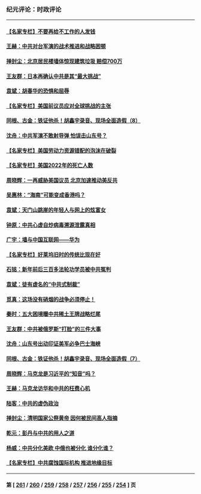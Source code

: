 ### 纪元评论：时政评论
---
#### [【名家专栏】不要再给不工作的人发钱](../../pages/nsc1025/n13971306.md) 
#### [王赫：中共对台军演的战术推进和战略困顿](../../pages/nsc1025/n13970807.md) 
#### [掸封尘：北京居民楼墙体惊现建筑垃圾 赔偿700万](../../pages/nsc1025/n13970892.md) 
#### [王友群：日本再确认中共是其“最大挑战”](../../pages/nsc1025/n13970733.md) 
#### [袁斌：胡春华的恐惧和屈辱](../../pages/nsc1025/n13970722.md) 
#### [【名家专栏】美国前议员应对全球挑战的主张](../../pages/nsc1025/n13969749.md) 
#### [同根、古金：铁证他杀！胡鑫宇录音、现场全面造假（8）](../../pages/nsc1025/n13969685.md) 
#### [沈舟：中共军演不敢射导弹 怕误击山东号？](../../pages/nsc1025/n13970141.md) 
#### [【名家专栏】美国劳动力资源错配的泡沫在破裂](../../pages/nsc1025/n13968288.md) 
#### [【名家专栏】美国2022年的死亡人数](../../pages/nsc1025/n13969733.md) 
#### [周晓辉：一再威胁美国议员 北京加速推动美反共](../../pages/nsc1025/n13969729.md) 
#### [吴惠林：“海南”可能变成香港吗？](../../pages/nsc1025/n13969732.md) 
#### [袁斌：天门山跳崖的年轻人与网上的炫富女](../../pages/nsc1025/n13969668.md) 
#### [钟原：中共心虚自炒病毒溯源泄露真相](../../pages/nsc1025/n13969320.md) 
#### [广宇：墙与中国互联网——华为](../../pages/nsc1025/n13969142.md) 
#### [【名家专栏】好莱坞旧时的传统比现在好](../../pages/nsc1025/n13960340.md) 
#### [石铭：新年前后三百多法轮功学员被中共冤判](../../pages/nsc1025/n13968963.md) 
#### [袁斌：徒有虚名的“中共式制裁”](../../pages/nsc1025/n13968957.md) 
#### [觅真：这场没有硝烟的战争必须停止！](../../pages/nsc1025/n13968940.md) 
#### [秦时：五大困境曝中共稀土王牌战略烂尾](../../pages/nsc1025/n13968460.md) 
#### [王友群：中共被俄罗斯“打脸”的三件大事](../../pages/nsc1025/n13968416.md) 
#### [沈舟：山东号出动印证美军必争巴士海峡](../../pages/nsc1025/n13968378.md) 
#### [同根、古金：铁证他杀！胡鑫宇录音、现场全面造假（7）](../../pages/nsc1025/n13968371.md) 
#### [周晓辉：马克龙是习近平的“知音”吗？](../../pages/nsc1025/n13968399.md) 
#### [王赫：马克龙访华和中共的枉费心机](../../pages/nsc1025/n13968019.md) 
#### [陆客：中共的虚伪政治](../../pages/nsc1025/n13968215.md) 
#### [掸封尘：清明国家公祭黄帝 因何被民间高人指摘](../../pages/nsc1025/n13968113.md) 
#### [乾元：彭丹与中共的用人之道](../../pages/nsc1025/n13967978.md) 
#### [杨威：中共分化美欧 中俄也被分化 谁分化谁？](../../pages/nsc1025/n13967806.md) 
#### [【名家专栏】中共腐蚀国际机构 推进地缘目标](../../pages/nsc1025/n13966666.md) 

---
#### 第 [ [261](./261.md) / [260](./260.md) / [259](./259.md) / [258](./258.md) / [257](./257.md) / [256](./256.md) / [255](./255.md) / [254](./254.md) ] 页
